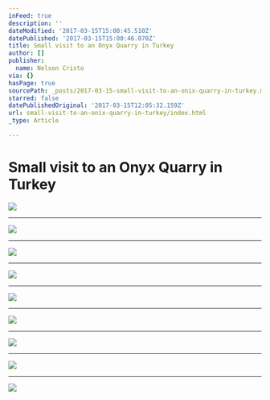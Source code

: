 ```yaml
---
inFeed: true
description: ''
dateModified: '2017-03-15T15:00:45.510Z'
datePublished: '2017-03-15T15:00:46.070Z'
title: Small visit to an Onyx Quarry in Turkey
author: []
publisher:
  name: Nelson Cristo
via: {}
hasPage: true
sourcePath: _posts/2017-03-15-small-visit-to-an-onix-quarry-in-turkey.md
starred: false
datePublishedOriginal: '2017-03-15T12:05:32.159Z'
url: small-visit-to-an-onix-quarry-in-turkey/index.html
_type: Article

---
```

# Small visit to an Onyx Quarry in Turkey
![](https://the-grid-user-content.s3-us-west-2.amazonaws.com/ecfca966-7346-4494-bf0f-16ae4eaeff83.jpg)

---

![](https://the-grid-user-content.s3-us-west-2.amazonaws.com/c25dbb17-9300-4c0e-a574-8411fad7152e.jpg)

---

![](https://the-grid-user-content.s3-us-west-2.amazonaws.com/99ca2c0f-1ea5-40ef-a591-87090c180608.jpg)

---

![](https://the-grid-user-content.s3-us-west-2.amazonaws.com/27827891-3b46-4e78-93e7-a2f6e7a8881f.jpg)

---

![](https://the-grid-user-content.s3-us-west-2.amazonaws.com/d4b69760-e10a-4b77-bf19-24cf902932c4.jpg)

---

![](https://the-grid-user-content.s3-us-west-2.amazonaws.com/0535f4c0-7f1f-490d-ba6c-921857ddfcdb.jpg)

---

![](https://the-grid-user-content.s3-us-west-2.amazonaws.com/cf59e956-2714-4774-832b-1963a7fd0a16.jpg)

---

![](https://the-grid-user-content.s3-us-west-2.amazonaws.com/efd820a8-d276-450b-a602-57a219cb378d.jpg)

---

![](https://the-grid-user-content.s3-us-west-2.amazonaws.com/51a3663c-3579-4bc1-bd21-0963849a3252.jpg)
